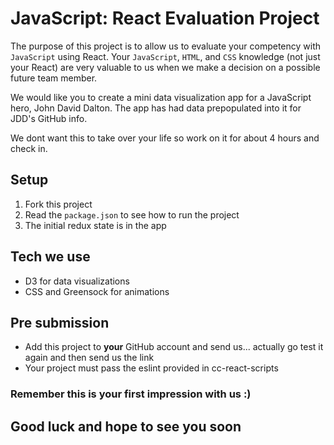 # JavaScript: React Evaluation Project

The purpose of this project is to allow us to evaluate your competency with `JavaScript` using React.  Your `JavaScript`, `HTML`, and `CSS` knowledge (not just your React) are very valuable to us when we make a decision on a possible future team member.

We would like you to create a mini data visualization app for a JavaScript hero, John David Dalton.  The app has had data prepopulated into it for JDD's GitHub info.

We dont want this to take over your life so work on it for about 4 hours and check in.

## Setup

1. Fork this project
2. Read the `package.json` to see how to run the project
3. The initial redux state is in the app

## Tech we use

- D3 for data visualizations
- CSS and Greensock for animations

## Pre submission

- Add this project to **your** GitHub account and send us... actually go test it again and then send us the link
- Your project must pass the eslint provided in cc-react-scripts

### Remember this is your first impression with us :)

## Good luck and hope to see you soon
